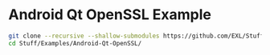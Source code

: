 Android Qt OpenSSL Example
==========================

```sh
git clone --recursive --shallow-submodules https://github.com/EXL/Stuff
cd Stuff/Examples/Android-Qt-OpenSSL/
```
